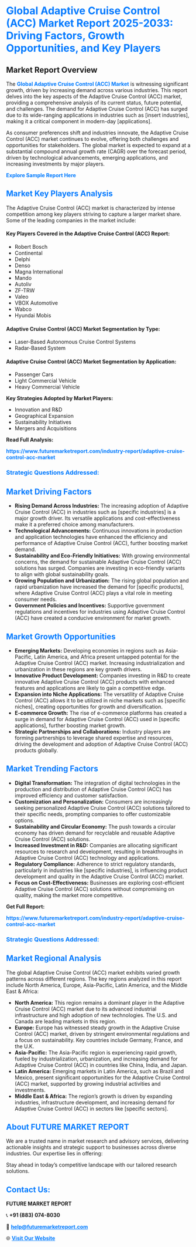 <h1 style="color: #007BFF;">Global Adaptive Cruise Control (ACC) Market Report 2025-2033: Driving Factors, Growth Opportunities, and Key Players</h1>

<section id="overview">
<h2>Market Report Overview</h2>
<p>The <a href="https://www.futuremarketreport.com/industry-report/adaptive-cruise-control-acc-market" style="color: #007BFF; text-decoration: none;"><strong>Global Adaptive Cruise Control (ACC) Market</strong></a> is witnessing significant growth, driven by increasing demand across various industries. This report delves into the key aspects of the Adaptive Cruise Control (ACC) market, providing a comprehensive analysis of its current status, future potential, and challenges. The demand for Adaptive Cruise Control (ACC) has surged due to its wide-ranging applications in industries such as [insert industries], making it a critical component in modern-day [applications].</p>
<p>As consumer preferences shift and industries innovate, the Adaptive Cruise Control (ACC) market continues to evolve, offering both challenges and opportunities for stakeholders. The global market is expected to expand at a substantial compound annual growth rate (CAGR) over the forecast period, driven by technological advancements, emerging applications, and increasing investments by major players.</p>
</section>

<section id="overview">
<p><a href="https://www.futuremarketreport.com/request-sample/reportId=91133" style="color: #007BFF; text-decoration: none;"><strong>Explore Sample Report Here</strong></a></p>
</section>

<section id="key-players">
<h2 style="color: #007BFF;">Market Key Players Analysis</h2>
<p>The Adaptive Cruise Control (ACC) market is characterized by intense competition among key players striving to capture a larger market share. Some of the leading companies in the market include:</p>
<h4>Key Players Covered in the Adaptive Cruise Control (ACC) Report:</h4>
<ul><li>Robert Bosch</li><li>Continental</li><li>Delphi</li><li>Denso</li><li>Magna International</li><li>Mando</li><li>Autoliv</li><li>ZF-TRW</li><li>Valeo</li><li>VBOX Automotive</li><li>Wabco</li><li>Hyundai Mobis</li></ul>
<h4>Adaptive Cruise Control (ACC) Market Segmentation by Type:</h4>
<ul><li>Laser-Based Autonomous Cruise Control Systems</li><li>Radar-Based System</li></ul>

<h4>Adaptive Cruise Control (ACC) Market Segmentation by Application:</h4>
<ul><li>Passenger Cars</li><li>Light Commercial Vehicle</li><li>Heavy Commercial Vehicle</li></ul>
<p><strong>Key Strategies Adopted by Market Players:</strong></p>
<ul>
<li>Innovation and R&D</li>
<li>Geographical Expansion</li>
<li>Sustainability Initiatives</li>
<li>Mergers and Acquisitions</li>
</ul>
</section>

<section>
<p><strong>Read Full Analysis: </strong></p><a href="https://www.futuremarketreport.com/industry-report/adaptive-cruise-control-acc-market" style="color: #007BFF; text-decoration: none;"><strong>https://www.futuremarketreport.com/industry-report/adaptive-cruise-control-acc-market</strong></a>
<h3 style="color: #007BFF;">Strategic Questions Addressed:</h3>
</section>

<section id="driving-factors">
<h2 style="color: #007BFF;">Market Driving Factors</h2>
<ul>
<li><strong>Rising Demand Across Industries:</strong> The increasing adoption of Adaptive Cruise Control (ACC) in industries such as [specific industries] is a major growth driver. Its versatile applications and cost-effectiveness make it a preferred choice among manufacturers.</li>
<li><strong>Technological Advancements:</strong> Continuous innovations in production and application technologies have enhanced the efficiency and performance of Adaptive Cruise Control (ACC), further boosting market demand.</li>
<li><strong>Sustainability and Eco-Friendly Initiatives:</strong> With growing environmental concerns, the demand for sustainable Adaptive Cruise Control (ACC) solutions has surged. Companies are investing in eco-friendly variants to align with global sustainability goals.</li>
<li><strong>Growing Population and Urbanization:</strong> The rising global population and rapid urbanization have increased the demand for [specific products], where Adaptive Cruise Control (ACC) plays a vital role in meeting consumer needs.</li>
<li><strong>Government Policies and Incentives:</strong> Supportive government regulations and incentives for industries using Adaptive Cruise Control (ACC) have created a conducive environment for market growth.</li>
</ul>
</section>

<section id="growth-opportunities">
<h2 style="color: #007BFF;">Market Growth Opportunities</h2>
<ul>
<li><strong>Emerging Markets:</strong> Developing economies in regions such as Asia-Pacific, Latin America, and Africa present untapped potential for the Adaptive Cruise Control (ACC) market. Increasing industrialization and urbanization in these regions are key growth drivers.</li>
<li><strong>Innovative Product Development:</strong> Companies investing in R&D to create innovative Adaptive Cruise Control (ACC) products with enhanced features and applications are likely to gain a competitive edge.</li>
<li><strong>Expansion into Niche Applications:</strong> The versatility of Adaptive Cruise Control (ACC) allows it to be utilized in niche markets such as [specific niches], creating opportunities for growth and diversification.</li>
<li><strong>E-commerce Growth:</strong> The rise of e-commerce platforms has created a surge in demand for Adaptive Cruise Control (ACC) used in [specific applications], further boosting market growth.</li>
<li><strong>Strategic Partnerships and Collaborations:</strong> Industry players are forming partnerships to leverage shared expertise and resources, driving the development and adoption of Adaptive Cruise Control (ACC) products globally.</li>
</ul>
</section>

<section id="trending-factors">
<h2 style="color: #007BFF;">Market Trending Factors</h2>
<ul>
<li><strong>Digital Transformation:</strong> The integration of digital technologies in the production and distribution of Adaptive Cruise Control (ACC) has improved efficiency and customer satisfaction.</li>
<li><strong>Customization and Personalization:</strong> Consumers are increasingly seeking personalized Adaptive Cruise Control (ACC) solutions tailored to their specific needs, prompting companies to offer customizable options.</li>
<li><strong>Sustainability and Circular Economy:</strong> The push towards a circular economy has driven demand for recyclable and reusable Adaptive Cruise Control (ACC) solutions.</li>
<li><strong>Increased Investment in R&D:</strong> Companies are allocating significant resources to research and development, resulting in breakthroughs in Adaptive Cruise Control (ACC) technology and applications.</li>
<li><strong>Regulatory Compliance:</strong> Adherence to strict regulatory standards, particularly in industries like [specific industries], is influencing product development and quality in the Adaptive Cruise Control (ACC) market.</li>
<li><strong>Focus on Cost-Effectiveness:</strong> Businesses are exploring cost-efficient Adaptive Cruise Control (ACC) solutions without compromising on quality, making the market more competitive.</li>
</ul>
</section>

<section>
<p><strong>Get Full Report: </strong></p><a href="https://www.futuremarketreport.com/industry-report/adaptive-cruise-control-acc-market" style="color: #007BFF; text-decoration: none;"><strong>https://www.futuremarketreport.com/industry-report/adaptive-cruise-control-acc-market</strong></a>
<h3 style="color: #007BFF;">Strategic Questions Addressed:</h3>
</section>


<section id="regional-analysis">
<h2 style="color: #007BFF;">Market Regional Analysis</h2>
<p>The global Adaptive Cruise Control (ACC) market exhibits varied growth patterns across different regions. The key regions analyzed in this report include North America, Europe, Asia-Pacific, Latin America, and the Middle East & Africa:</p>
<ul>
<li><strong>North America:</strong> This region remains a dominant player in the Adaptive Cruise Control (ACC) market due to its advanced industrial infrastructure and high adoption of new technologies. The U.S. and Canada are leading markets in this region.</li>
<li><strong>Europe:</strong> Europe has witnessed steady growth in the Adaptive Cruise Control (ACC) market, driven by stringent environmental regulations and a focus on sustainability. Key countries include Germany, France, and the U.K.</li>
<li><strong>Asia-Pacific:</strong> The Asia-Pacific region is experiencing rapid growth, fueled by industrialization, urbanization, and increasing demand for Adaptive Cruise Control (ACC) in countries like China, India, and Japan.</li>
<li><strong>Latin America:</strong> Emerging markets in Latin America, such as Brazil and Mexico, present significant opportunities for the Adaptive Cruise Control (ACC) market, supported by growing industrial activities and investments.</li>
<li><strong>Middle East & Africa:</strong> The region’s growth is driven by expanding industries, infrastructure development, and increasing demand for Adaptive Cruise Control (ACC) in sectors like [specific sectors].</li>
</ul>
</section>

<footer>
<h2 style="color: #007BFF;">About FUTURE MARKET REPORT</h2>
<p>We are a trusted name in market research and advisory services, delivering actionable insights and strategic support to businesses across diverse industries. Our expertise lies in offering:</p>

<p>Stay ahead in today’s competitive landscape with our tailored research solutions.</p>

<h2 style="color: #007BFF;">Contact Us:</h2>
<p><strong>FUTURE MARKET REPORT</strong></p>
<p>📞 <strong>+91 (883) 074-8030</strong></p>
<p>📧 <strong><a href="mailto:help@futuremarketreport.com" style="color: #007BFF;">help@futuremarketreport.com</a></strong></p>
<p>🌐 <strong><a href="https://www.futuremarketreport.com/" style="color: #007BFF;">Visit Our Website</a></strong></p>
</footer>
